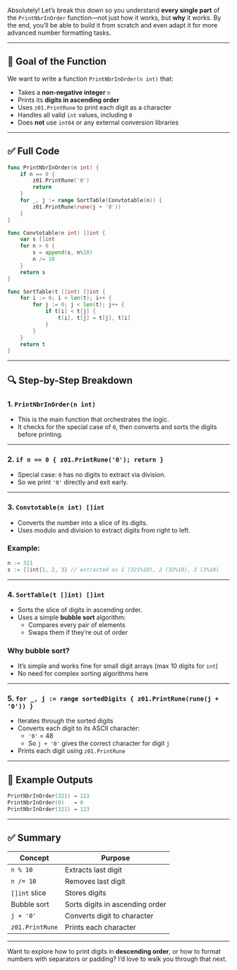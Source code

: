 Absolutely! Let’s break this down so you understand **every single part** of the `PrintNbrInOrder` function—not just how it works, but **why** it works. By the end, you’ll be able to build it from scratch and even adapt it for more advanced number formatting tasks.

---

## 🧠 Goal of the Function

We want to write a function `PrintNbrInOrder(n int)` that:

- Takes a **non-negative integer** `n`
- Prints its **digits in ascending order**
- Uses `z01.PrintRune` to print each digit as a character
- Handles all valid `int` values, including `0`
- Does **not** use `int64` or any external conversion libraries

---

## ✅ Full Code

```go
func PrintNbrInOrder(n int) {
	if n == 0 {
		z01.PrintRune('0')
		return
	}
	for _, j := range SortTable(Convtotable(n)) {
		z01.PrintRune(rune(j + '0'))
	}
}

func Convtotable(n int) []int {
	var s []int
	for n > 0 {
		s = append(s, n%10)
		n /= 10
	}
	return s
}

func SortTable(t []int) []int {
	for i := 0; i < len(t); i++ {
		for j := 0; j < len(t); j++ {
			if t[i] < t[j] {
				t[i], t[j] = t[j], t[i]
			}
		}
	}
	return t
}
```

---

## 🔍 Step-by-Step Breakdown

### 1. `PrintNbrInOrder(n int)`

- This is the main function that orchestrates the logic.
- It checks for the special case of `0`, then converts and sorts the digits before printing.

---

### 2. `if n == 0 { z01.PrintRune('0'); return }`

- Special case: `0` has no digits to extract via division.
- So we print `'0'` directly and exit early.

---

### 3. `Convtotable(n int) []int`

- Converts the number into a slice of its digits.
- Uses modulo and division to extract digits from right to left.

### Example:
```go
n := 321
s := []int{1, 2, 3} // extracted as 1 (321%10), 2 (32%10), 3 (3%10)
```

---

### 4. `SortTable(t []int) []int`

- Sorts the slice of digits in ascending order.
- Uses a simple **bubble sort** algorithm:
  - Compares every pair of elements
  - Swaps them if they’re out of order

### Why bubble sort?

- It’s simple and works fine for small digit arrays (max 10 digits for `int`)
- No need for complex sorting algorithms here

---

### 5. `for _, j := range sortedDigits { z01.PrintRune(rune(j + '0')) }`

- Iterates through the sorted digits
- Converts each digit to its ASCII character:
  - `'0'` = 48
  - So `j + '0'` gives the correct character for digit `j`
- Prints each digit using `z01.PrintRune`

---

## 🧪 Example Outputs

```go
PrintNbrInOrder(321) → 123
PrintNbrInOrder(0)   → 0
PrintNbrInOrder(321) → 123
```

---

## ✅ Summary

| Concept | Purpose |
|--------|---------|
| `n % 10` | Extracts last digit |
| `n /= 10` | Removes last digit |
| `[]int` slice | Stores digits |
| Bubble sort | Sorts digits in ascending order |
| `j + '0'` | Converts digit to character |
| `z01.PrintRune` | Prints each character |

---

Want to explore how to print digits in **descending order**, or how to format numbers with separators or padding? I’d love to walk you through that next.

